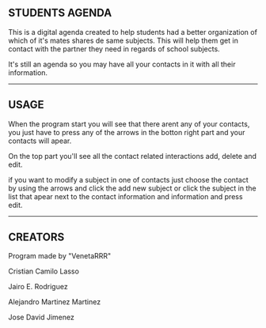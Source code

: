 STUDENTS AGENDA
-----------------------------------------

This is a digital agenda created to help students had a better organization of which of it's mates shares de same subjects. This will help them get in contact with the partner they need in regards of school subjects.

It's still an agenda so you may have all your contacts in it with all their information.

-----------------------------------------
USAGE
-----------------------------------------
When the program start you will see that there arent any of your contacts, you just have to press any of the arrows in the botton right part and your contacts will apear.

On the top part you'll see all the contact related interactions add, delete and edit.

if you want to modify a subject in one of contacts just choose the contact by using the arrows and click the add new subject or click the subject in the list that apear next to the contact information and information and press edit.

-----------------------------------------
CREATORS
-----------------------------------------
Program made by "VenetaRRR"

Cristian Camilo Lasso

Jairo E. Rodriguez

Alejandro Martinez Martinez

Jose David Jimenez